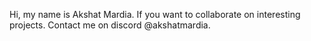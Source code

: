 Hi, my name is Akshat Mardia.
If you want to collaborate on interesting projects. Contact me on discord @akshatmardia.
<!---
akshatmardia/akshatmardia is a ✨ special ✨ repository because its `README.md` (this file) appears on your GitHub profile.
You can click the Preview link to take a look at your changes.
--->
